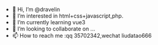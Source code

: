 - 👋 Hi, I’m @dravelin
- 👀 I’m interested in html+css+javascript,php.
- 🌱 I’m currently learning vue3
- 💞️ I’m looking to collaborate on ...
- 📫 How to reach me :qq 35702342,wechat liudatao666

<!---
dravelin/dravelin is a ✨ special ✨ repository because its `README.md` (this file) appears on your GitHub profile.
You can click the Preview link to take a look at your changes.
--->
